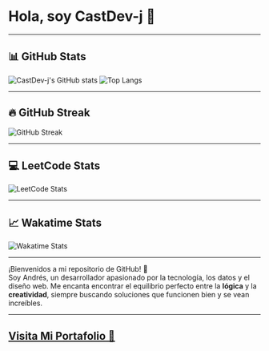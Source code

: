 # Hola, soy CastDev-j 👋

---

## 📊 GitHub Stats

![CastDev-j's GitHub stats](https://github-readme-stats.vercel.app/api?username=CastDev-j&show_icons=true&theme=dark)
![Top Langs](https://github-readme-stats.vercel.app/api/top-langs/?username=CastDev-j&layout=compact&theme=dark)

---

## 🔥 GitHub Streak

![GitHub Streak](https://streak-stats.demolab.com/?user=CastDev-j&theme=dark)

---

## 💻 LeetCode Stats

![LeetCode Stats](https://leetcode.card.workers.dev/cAndDev?theme=dark&font=baloo&extension=null)

---

## 📈 Wakatime Stats

![Wakatime Stats](https://github-readme-stats.vercel.app/api/wakatime?username=CastDev_j&theme=dark)

---

¡Bienvenidos a mi repositorio de GitHub! 🚀  
Soy Andrés, un desarrollador apasionado por la tecnología, los datos y el diseño web. Me encanta encontrar el equilibrio perfecto entre la **lógica** y la **creatividad**, siempre buscando soluciones que funcionen bien y se vean increíbles.

---

## [Visita Mi Portafolio 🥇](https://castdev-j.netlify.app/)
